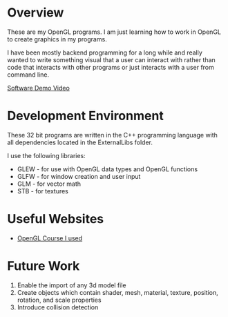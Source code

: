 # Overview

These are my OpenGL programs. I am just learning how to work in OpenGL to create graphics in my programs.

I have been mostly backend programming for a long while and really wanted to write something visual that a user can interact with rather than code that interacts with other programs or just interacts with a user from command line. 

[Software Demo Video](https://youtu.be/iqfVk8BxP20)

# Development Environment

These 32 bit programs are written in the C++ programming language with all dependencies located in the ExternalLibs folder.

I use the following libraries:
* GLEW - for use with OpenGL data types and OpenGL functions
* GLFW - for window creation and user input
* GLM  - for vector math
* STB  - for textures

# Useful Websites

* [OpenGL Course I used](https://www.udemy.com/course/graphics-with-modern-opengl/)

# Future Work

1. Enable the import of any 3d model file
1. Create objects which contain shader, mesh, material, texture, position, rotation, and scale properties
1. Introduce collision detection
